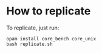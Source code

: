 # How to replicate

To replicate, just run:

```
opam install core_bench core_unix
bash replicate.sh
```